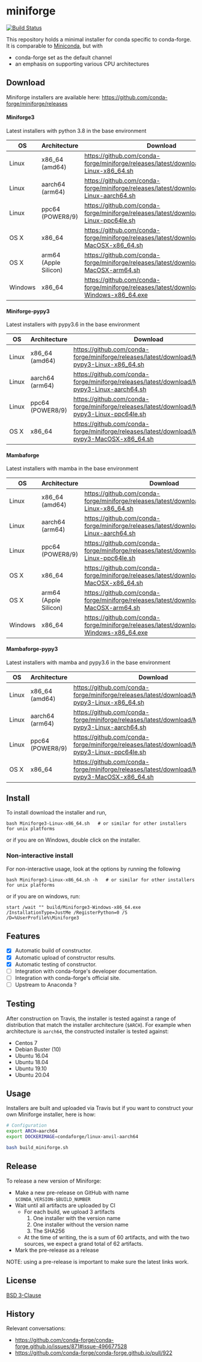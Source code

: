 # miniforge
[![Build Status](https://travis-ci.com/conda-forge/miniforge.svg?branch=master)](https://travis-ci.com/conda-forge/miniforge)

This repository holds a minimal installer for conda specific to conda-forge. It is comparable to [Miniconda](https://docs.conda.io/en/latest/miniconda.html), but with

* conda-forge set as the default channel
* an emphasis on supporting various CPU architectures 

## Download

Miniforge installers are available here: https://github.com/conda-forge/miniforge/releases

#### Miniforge3

Latest installers with python 3.8 in the base environment

| OS      | Architecture          | Download  |
| --------|-----------------------|-----------|
| Linux   | x86_64 (amd64)        | https://github.com/conda-forge/miniforge/releases/latest/download/Miniforge3-Linux-x86_64.sh |
| Linux   | aarch64 (arm64)       | https://github.com/conda-forge/miniforge/releases/latest/download/Miniforge3-Linux-aarch64.sh |
| Linux   | ppc64 (POWER8/9)      | https://github.com/conda-forge/miniforge/releases/latest/download/Miniforge3-Linux-ppc64le.sh |
| OS X    | x86_64                | https://github.com/conda-forge/miniforge/releases/latest/download/Miniforge3-MacOSX-x86_64.sh |
| OS X    | arm64 (Apple Silicon) | https://github.com/conda-forge/miniforge/releases/latest/download/Miniforge3-MacOSX-arm64.sh |
| Windows | x86_64                | https://github.com/conda-forge/miniforge/releases/latest/download/Miniforge3-Windows-x86_64.exe |

#### Miniforge-pypy3

Latest installers with pypy3.6 in the base environment

| OS      | Architecture          | Download  |
| --------|-----------------------|-----------|
| Linux   | x86_64 (amd64)        | https://github.com/conda-forge/miniforge/releases/latest/download/Miniforge-pypy3-Linux-x86_64.sh |
| Linux   | aarch64 (arm64)       | https://github.com/conda-forge/miniforge/releases/latest/download/Miniforge-pypy3-Linux-aarch64.sh |
| Linux   | ppc64 (POWER8/9)      | https://github.com/conda-forge/miniforge/releases/latest/download/Miniforge-pypy3-Linux-ppc64le.sh |
| OS X    | x86_64                | https://github.com/conda-forge/miniforge/releases/latest/download/Miniforge-pypy3-MacOSX-x86_64.sh |

#### Mambaforge

Latest installers with mamba in the base environment


| OS      | Architecture          | Download  |
| --------|-----------------------|-----------|
| Linux   | x86_64 (amd64)        | https://github.com/conda-forge/miniforge/releases/latest/download/Mambaforge-Linux-x86_64.sh |
| Linux   | aarch64 (arm64)       | https://github.com/conda-forge/miniforge/releases/latest/download/Mambaforge-Linux-aarch64.sh |
| Linux   | ppc64 (POWER8/9)      | https://github.com/conda-forge/miniforge/releases/latest/download/Mambaforge-Linux-ppc64le.sh |
| OS X    | x86_64                | https://github.com/conda-forge/miniforge/releases/latest/download/Mambaforge-MacOSX-x86_64.sh |
| OS X    | arm64 (Apple Silicon) | https://github.com/conda-forge/miniforge/releases/latest/download/Mambaforge-MacOSX-arm64.sh |
| Windows | x86_64                | https://github.com/conda-forge/miniforge/releases/latest/download/Mambaforge-Windows-x86_64.exe |

#### Mambaforge-pypy3

Latest installers with mamba and pypy3.6 in the base environment

| OS      | Architecture          | Download  |
| --------|-----------------------|-----------|
| Linux   | x86_64 (amd64)        | https://github.com/conda-forge/miniforge/releases/latest/download/Mambaforge-pypy3-Linux-x86_64.sh |
| Linux   | aarch64 (arm64)       | https://github.com/conda-forge/miniforge/releases/latest/download/Mambaforge-pypy3-Linux-aarch64.sh |
| Linux   | ppc64 (POWER8/9)      | https://github.com/conda-forge/miniforge/releases/latest/download/Mambaforge-pypy3-Linux-ppc64le.sh |
| OS X    | x86_64                | https://github.com/conda-forge/miniforge/releases/latest/download/Mambaforge-pypy3-MacOSX-x86_64.sh |

## Install

To install download the installer and run,

    bash Miniforge3-Linux-x86_64.sh   # or similar for other installers for unix platforms

or if you are on Windows, double click on the installer.

### Non-interactive install

For non-interactive usage, look at the options by running the following

    bash Miniforge3-Linux-x86_64.sh -h   # or similar for other installers for unix platforms

or if you are on windows, run:

    start /wait "" build/Miniforge3-Windows-x86_64.exe /InstallationType=JustMe /RegisterPython=0 /S /D=%UserProfile%\Miniforge3

## Features

- [X] Automatic build of constructor.
- [X] Automatic upload of constructor results.
- [X] Automatic testing of constructor.
- [ ] Integration with conda-forge's developer documentation.
- [ ] Integration with conda-forge's official site.
- [ ] Upstream to Anaconda ?

## Testing

After construction on Travis, the installer is tested against a range of distribution that match the installer architecture (`$ARCH`). For example when architecture is `aarch64`, the constructed installer is tested against:

- Centos 7
- Debian Buster (10)
- Ubuntu 16.04
- Ubuntu 18.04
- Ubuntu 19.10
- Ubuntu 20.04

## Usage

Installers are built and uploaded via Travis but if you want to construct your own Miniforge installer, here is how:

```bash
# Configuration
export ARCH=aarch64
export DOCKERIMAGE=condaforge/linux-anvil-aarch64

bash build_miniforge.sh
```

## Release

To release a new version of Miniforge:

- Make a new pre-release on GitHub with name `$CONDA_VERSION-$BUILD_NUMBER`
- Wait until all artifacts are uploaded by CI
  - For each build, we upload 3 artifacts
    1. One installer with the version name
    2. One installer without the version name
    3. The SHA256
  - At the time of writing, the is a sum of 60 artifacts, and with the two sources, we expect a grand total of 62 artifacts.
- Mark the pre-release as a release

NOTE: using a pre-release is important to make sure the latest links work.

## License

[BSD 3-Clause](./LICENSE)

## History

Relevant conversations:

- https://github.com/conda-forge/conda-forge.github.io/issues/871#issue-496677528
- https://github.com/conda-forge/conda-forge.github.io/pull/922
